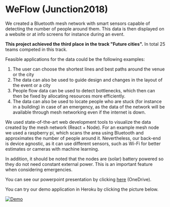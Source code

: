 # WeFlow (Junction2018)

We created a Bluetooth mesh network with smart sensors capable of detecting the number of people around them. This data is then displayed on a website or at info screens for instance during an event. 

**This project achieved the third place in the track "Future cities".** In total 25 teams competed in this track.

Feasible applications for the data could be the following examples:

1.	The user can choose the shortest lines and best paths around the venue or the city
2.	The data can also be used to guide design and changes in the layout of the event or a city
3.	People flow data can be used to detect bottlenecks, which then can then be fixed by allocating resources more efficiently.
4.	The data can also be used to locate people who are stuck (for instance in a building) in case of an emergency, as the data of the network will be available through mesh networking even if the internet is down. 

We used state-of-the-art web development tools to visualize the data created by the mesh network (React + Node). For an example mesh node we used a raspberry pi, which scans the area using Bluetooth and approximates the number of people around it. Nevertheless, our back-end is device agnostic, as it can use different sensors, such as Wi-Fi for better estimates or cameras with machine learning.

In addition, it should be noted that the nodes are (solar) battery powered so they do not need constant external power. This is an important feature when considering emergencies.

You can see our powerpoint presentation by clicking [here](https://1drv.ms/p/s!Ah2-0rs8ef--sk-4q60XoNgTMpgL) (OneDrive).

You can try our demo application in Heroku by clicking the picture below.

[![Demo](https://i.imgur.com/X3pexCl.png)](https://people-flow-front.herokuapp.com/ "Demo app")


